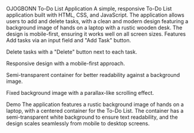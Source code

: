 OJOGBONN To-Do List Application
A simple, responsive To-Do List application built with HTML, CSS, and JavaScript. The application allows users to add and delete tasks, with a clean and modern design featuring a background image of hands on a laptop with a rustic wooden desk. The design is mobile-first, ensuring it works well on all screen sizes.
Features
Add tasks via an input field and "Add Task" button.

Delete tasks with a "Delete" button next to each task.

Responsive design with a mobile-first approach.

Semi-transparent container for better readability against a background image.

Fixed background image with a parallax-like scrolling effect.

Demo
The application features a rustic background image of hands on a laptop, with a centered container for the To-Do List. The container has a semi-transparent white background to ensure text readability, and the design scales seamlessly from mobile to desktop screens.

